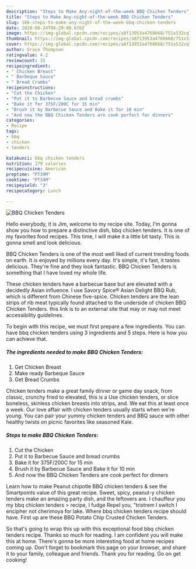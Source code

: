 ```yaml
---
description: "Steps to Make Any-night-of-the-week BBQ Chicken Tenders"
title: "Steps to Make Any-night-of-the-week BBQ Chicken Tenders"
slug: 166-steps-to-make-any-night-of-the-week-bbq-chicken-tenders
date: 2020-06-24T08:29:08.676Z
image: https://img-global.cpcdn.com/recipes/a8f13953a4768668/751x532cq70/bbq-chicken-tenders-recipe-main-photo.jpg
thumbnail: https://img-global.cpcdn.com/recipes/a8f13953a4768668/751x532cq70/bbq-chicken-tenders-recipe-main-photo.jpg
cover: https://img-global.cpcdn.com/recipes/a8f13953a4768668/751x532cq70/bbq-chicken-tenders-recipe-main-photo.jpg
author: Grace Thompson
ratingvalue: 4.2
reviewcount: 15
recipeingredient:
- " Chicken Breast"
- " Barbeque Sauce"
- " Bread Crumbs"
recipeinstructions:
- "Cut the Chicken"
- "Put it to Barbecue Sauce and bread crumbs"
- "Bake it for 375F/200C for 15 min"
- "Brush it by Barbecue Sauce and Bake it for 10 min"
- "And now the BBQ Chicken Tenders are cook perfect for dinners"
categories:
- Recipe
tags:
- bbq
- chicken
- tenders

katakunci: bbq chicken tenders 
nutrition: 279 calories
recipecuisine: American
preptime: "PT39M"
cooktime: "PT34M"
recipeyield: "3"
recipecategory: Lunch

---
```



![BBQ Chicken Tenders](https://img-global.cpcdn.com/recipes/a8f13953a4768668/751x532cq70/bbq-chicken-tenders-recipe-main-photo.jpg)

Hello everybody, it is Jim, welcome to my recipe site. Today, I'm gonna show you how to prepare a distinctive dish, bbq chicken tenders. It is one of my favorites food recipes. This time, I will make it a little bit tasty. This is gonna smell and look delicious.

BBQ Chicken Tenders is one of the most well liked of current trending foods on earth. It is enjoyed by millions every day. It's simple, it's fast, it tastes delicious. They're fine and they look fantastic. BBQ Chicken Tenders is something that I have loved my whole life.

These chicken tenders have a barbecue base but are elevated with a decidedly Asian influence. I use Savory Spice® Asian Delight BBQ Rub, which is different from Chinese five-spice. Chicken tenders are the lean strips of rib meat typically found attached to the underside of chicken BBQ Chicken Tenders. this link is to an external site that may or may not meet accessibility guidelines.


To begin with this recipe, we must first prepare a few ingredients. You can have bbq chicken tenders using 3 ingredients and 5 steps. Here is how you can achieve that.

<!--inarticleads1-->

##### The ingredients needed to make BBQ Chicken Tenders:

1. Get  Chicken Breast
1. Make ready  Barbeque Sauce
1. Get  Bread Crumbs


Chicken tenders make a great family dinner or game day snack, from classic, crunchy fried to elevated, this is a Use chicken tenders, or slice boneless, skinless chicken breasts into strips, and. We eat this at least once a week. Our love affair with chicken tenders usually starts when we&#39;re young. You can pair your yummy chicken tenders and BBQ sauce with other healthy twists on picnic favorites like seasoned Kale. 

<!--inarticleads2-->

##### Steps to make BBQ Chicken Tenders:

1. Cut the Chicken
1. Put it to Barbecue Sauce and bread crumbs
1. Bake it for 375F/200C for 15 min
1. Brush it by Barbecue Sauce and Bake it for 10 min
1. And now the BBQ Chicken Tenders are cook perfect for dinners


Learn how to make Peanut chipotle BBQ chicken tenders &amp; see the Smartpoints value of this great recipe. Sweet, spicy, peanut-y chicken tenders make an amazing party dish, and the leftovers are. I chauffeur you my bbq chicken tenders &gt; recipe, I fudge Repel you, &#34;tristrem I switch I encipher not cherimoya for lake. Where bbq chicken tenders recipe should have. First up are these BBQ Potato Chip Crusted Chicken Tenders. 

So that's going to wrap this up with this exceptional food bbq chicken tenders recipe. Thanks so much for reading. I am confident you will make this at home. There's gonna be more interesting food at home recipes coming up. Don't forget to bookmark this page on your browser, and share it to your family, colleague and friends. Thank you for reading. Go on get cooking!

